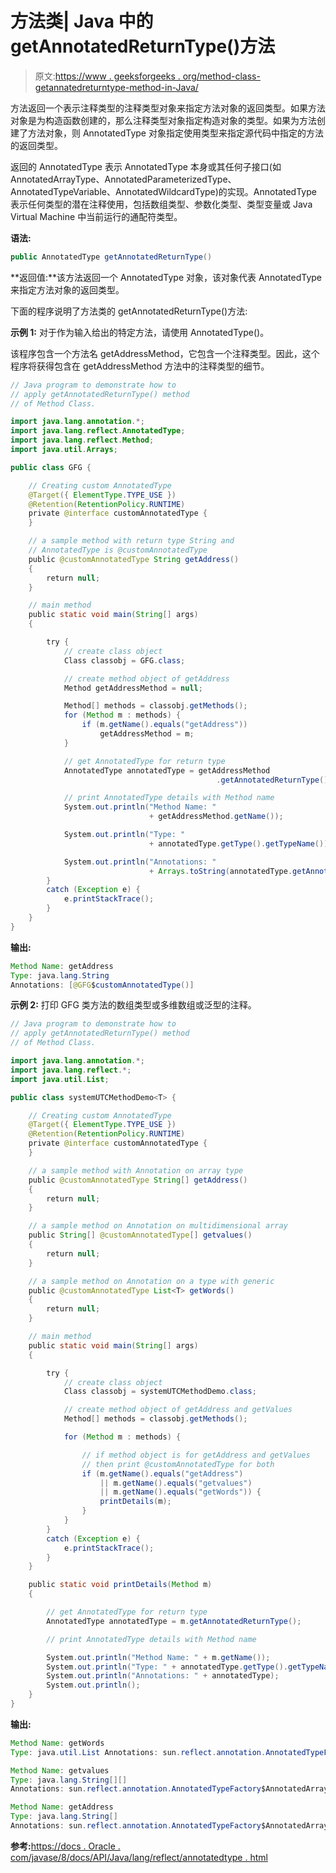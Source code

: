 # 方法类| Java 中的 getAnnotatedReturnType()方法

> 原文:[https://www . geeksforgeeks . org/method-class-getannatedreturntype-method-in-Java/](https://www.geeksforgeeks.org/method-class-getannotatedreturntype-method-in-java/)

方法返回一个表示注释类型的注释类型对象来指定方法对象的返回类型。如果方法对象是为构造函数创建的，那么注释类型对象指定构造对象的类型。如果为方法创建了方法对象，则 AnnotatedType 对象指定使用类型来指定源代码中指定的方法的返回类型。

返回的 AnnotatedType 表示 AnnotatedType 本身或其任何子接口(如 AnnotatedArrayType、AnnotatedParameterizedType、AnnotatedTypeVariable、AnnotatedWildcardType)的实现。AnnotatedType 表示任何类型的潜在注释使用，包括数组类型、参数化类型、类型变量或 Java Virtual Machine 中当前运行的通配符类型。

**语法:**

```java
public AnnotatedType getAnnotatedReturnType()
```

**返回值:**该方法返回一个 AnnotatedType 对象，该对象代表 AnnotatedType 来指定方法对象的返回类型。

下面的程序说明了方法类的 getAnnotatedReturnType()方法:

**示例 1:** 对于作为输入给出的特定方法，请使用 AnnotatedType()。

该程序包含一个方法名 getAddressMethod，它包含一个注释类型。因此，这个程序将获得包含在 getAddressMethod 方法中的注释类型的细节。

```java
// Java program to demonstrate how to
// apply getAnnotatedReturnType() method
// of Method Class.

import java.lang.annotation.*;
import java.lang.reflect.AnnotatedType;
import java.lang.reflect.Method;
import java.util.Arrays;

public class GFG {

    // Creating custom AnnotatedType
    @Target({ ElementType.TYPE_USE })
    @Retention(RetentionPolicy.RUNTIME)
    private @interface customAnnotatedType {
    }

    // a sample method with return type String and
    // AnnotatedType is @customAnnotatedType
    public @customAnnotatedType String getAddress()
    {
        return null;
    }

    // main method
    public static void main(String[] args)
    {

        try {
            // create class object
            Class classobj = GFG.class;

            // create method object of getAddress
            Method getAddressMethod = null;

            Method[] methods = classobj.getMethods();
            for (Method m : methods) {
                if (m.getName().equals("getAddress"))
                    getAddressMethod = m;
            }

            // get AnnotatedType for return type
            AnnotatedType annotatedType = getAddressMethod
                                              .getAnnotatedReturnType();

            // print AnnotatedType details with Method name
            System.out.println("Method Name: "
                               + getAddressMethod.getName());

            System.out.println("Type: "
                               + annotatedType.getType().getTypeName());

            System.out.println("Annotations: "
                               + Arrays.toString(annotatedType.getAnnotations()));
        }
        catch (Exception e) {
            e.printStackTrace();
        }
    }
}
```

**输出:**

```java
Method Name: getAddress
Type: java.lang.String
Annotations: [@GFG$customAnnotatedType()]

```

**示例 2:** 打印 GFG 类方法的数组类型或多维数组或泛型的注释。

```java
// Java program to demonstrate how to
// apply getAnnotatedReturnType() method
// of Method Class.

import java.lang.annotation.*;
import java.lang.reflect.*;
import java.util.List;

public class systemUTCMethodDemo<T> {

    // Creating custom AnnotatedType
    @Target({ ElementType.TYPE_USE })
    @Retention(RetentionPolicy.RUNTIME)
    private @interface customAnnotatedType {
    }

    // a sample method with Annotation on array type
    public @customAnnotatedType String[] getAddress()
    {
        return null;
    }

    // a sample method on Annotation on multidimensional array
    public String[] @customAnnotatedType[] getvalues()
    {
        return null;
    }

    // a sample method on Annotation on a type with generic
    public @customAnnotatedType List<T> getWords()
    {
        return null;
    }

    // main method
    public static void main(String[] args)
    {

        try {
            // create class object
            Class classobj = systemUTCMethodDemo.class;

            // create method object of getAddress and getValues
            Method[] methods = classobj.getMethods();

            for (Method m : methods) {

                // if method object is for getAddress and getValues
                // then print @customAnnotatedType for both
                if (m.getName().equals("getAddress")
                    || m.getName().equals("getvalues")
                    || m.getName().equals("getWords")) {
                    printDetails(m);
                }
            }
        }
        catch (Exception e) {
            e.printStackTrace();
        }
    }

    public static void printDetails(Method m)
    {

        // get AnnotatedType for return type
        AnnotatedType annotatedType = m.getAnnotatedReturnType();

        // print AnnotatedType details with Method name

        System.out.println("Method Name: " + m.getName());
        System.out.println("Type: " + annotatedType.getType().getTypeName());
        System.out.println("Annotations: " + annotatedType);
        System.out.println();
    }
}
```

**输出:**

```java
Method Name: getWords
Type: java.util.List Annotations: sun.reflect.annotation.AnnotatedTypeFactory$AnnotatedParameterizedTypeImpl@12a3a380

Method Name: getvalues
Type: java.lang.String[][]
Annotations: sun.reflect.annotation.AnnotatedTypeFactory$AnnotatedArrayTypeImpl@29453f44

Method Name: getAddress
Type: java.lang.String[]
Annotations: sun.reflect.annotation.AnnotatedTypeFactory$AnnotatedArrayTypeImpl@5cad8086 
```

**参考:**[https://docs . Oracle . com/javase/8/docs/API/Java/lang/reflect/annotatedtype . html](https://docs.oracle.com/javase/8/docs/api/java/lang/reflect/AnnotatedType.html)